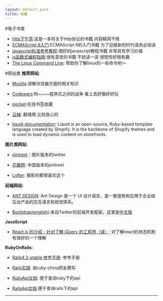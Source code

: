 ```yaml
---
layout: default_post
title: 收藏
---
```


#电子书类
*   [http下午茶](http://happypeter.github.io/tealeaf-http/ ):这是一本将关于http协议的书籍 内容精简干练
*   [ECMAScript 6入门](http://es6.ruanyifeng.com/#README):ECMAScript 6的入门书籍 为了迎接新的时代请务必阅读
*   [javascript标准参考教程](http://javascript.ruanyifeng.com/library/designpattern.html):很好的javascript教程书籍 非常具有学习价值
*   [js函数式编程指南](http://llh911001.gitbooks.io/mostly-adequate-guide-chinese/content/):很有意思的书籍 不妨读一读 很短但却很有趣
*   [The Linux Command Line](http://billie66.github.io/TLCL/): 帮助你了解linux的一些命令哟～


#网站类
 **推荐网站**:

 *  [Mozilla](https://developer.mozilla.org/cn/):讲解浏览器方面的相关知识

 *  [Codewars](http://www.codewars.com/):哟~~~~程序员之间的战争 看上去好像好好玩

 *  [pocket](http://www.getpocket.com/):在线书签收藏

 *  [云梯](http://www.cloudtizi.com/): 翻墙用 比较良心的

 *  [liquid-documentation](https://docs.shopify.com/themes/liquid-documentation/basics): Liquid is an open-source, Ruby-based template language created by Shopify. It is the backbone of Shopify themes and is used to load dynamic content on storefronts.

 **图片类网站:**

 *  [pintrest](https://www.pinterest.com/)：图片版本的twitter

 *  [花瓣网](http://huaban.com/): 中国版本的pintrest

 *  [Lofter](http://www.lofter.com/): 摄影的都很喜欢这个

 **前端网站:**

 *  [ANT DESIGN](http://ant.design/): Ant Design 是一个 UI 设计语言，是一套提炼和应用于企业级后台产品的交互语言和视觉体系。

 *  [Bootstrap(english)](http://getbootstrap.com/):来自Twitter的前端开发框架。这里是[中文版](http://v3.bootcss.com/)

 **JavaScript**
 *  [React.js 的介绍 - 针对了解 jQuery 的工程师（译）](http://segmentfault.com/a/1190000003501752): 对了解react的状态机制有很好的一个理解

 **RubyOnRails:**
 *  [Rails4.2-stable 参考手册](http://kelby.gitbooks.io/rails-beginner-s-guide/content/index.html): 参考手册

 *  [Rails实践](http://rails-practice.com/content/Chapter_4/4.2.html): 由ruby-china网友撰写

 *  [RubyApi文档](http://doc.rubyfans.com/ruby/v2.1/): 便于查询ruby下的api

 *  [RailsApi文档](http://rails.documentation.codyrobbins.com/4.2.0.beta2/):便于查询rails下的api

-----
